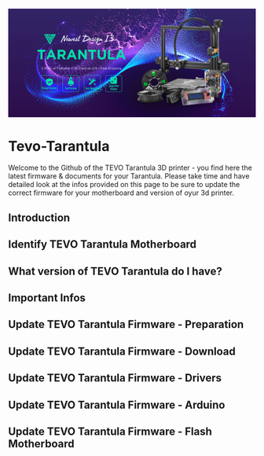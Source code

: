 ![tevo3d](img/tevo-tarantula-banner-01.jpg)
# Tevo-Tarantula

Welcome to the Github of the TEVO Tarantula 3D printer - you find here the latest firmware & documents for your Tarantula. Please take time and have detailed look at the infos provided on this page to be sure to update the correct firmware for your motherboard and version of oyur 3d printer.




## Introduction 


## Identify TEVO Tarantula Motherboard 


## What version of TEVO Tarantula do I have? 


## Important Infos


## Update TEVO Tarantula Firmware - Preparation


## Update TEVO Tarantula Firmware - Download


## Update TEVO Tarantula Firmware - Drivers


## Update TEVO Tarantula Firmware - Arduino


## Update TEVO Tarantula Firmware - Flash Motherboard

